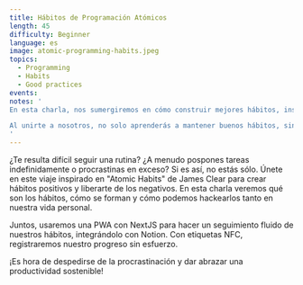 ```yaml
---
title: Hábitos de Programación Atómicos
length: 45
difficulty: Beginner
language: es
image: atomic-programming-habits.jpeg
topics:
  - Programming
  - Habits
  - Good practices
events:
notes: '
En esta charla, nos sumergiremos en cómo construir mejores hábitos, inspirados en el libro "Atomic Habits" de James Clear. Desglosaremos las estrategias respaldadas por la investigación de Clear en pasos fáciles de seguir. Además, te mostraremos cómo utilizar tecnologías geniales como las Progressive Web Apps y las etiquetas NFC para hacer que el seguimiento de tus hábitos sea pan comido.

Al unirte a nosotros, no solo aprenderás a mantener buenos hábitos, sino también a deshacerte de los malos. Y con el apoyo de nuestra comunidad, tendrás un equipo que te animará en cada paso del camino. Así que si estás listo para mejorar tu productividad y hacer cambios positivos en tu vida, ¡esta charla es definitivamente para ti!
'
---
```


¿Te resulta difícil seguir una rutina? ¿A menudo pospones tareas indefinidamente o procrastinas en exceso? Si es así, no estás sólo. Únete en este viaje inspirado en "Atomic Habits" de James Clear para crear hábitos positivos y liberarte de los negativos. En esta charla veremos qué son los hábitos, cómo se forman y cómo podemos hackearlos tanto en nuestra vida personal.

Juntos, usaremos una PWA con NextJS para hacer un seguimiento fluido de nuestros hábitos, integrándolo con Notion. Con etiquetas NFC, registraremos nuestro progreso sin esfuerzo.

¡Es hora de despedirse de la procrastinación y dar abrazar una productividad sostenible!
